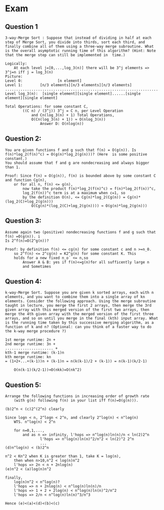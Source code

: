 # Exam
## Question 1
	3-way-Merge Sort : Suppose that instead of dividing in half at each step of Merge Sort, you divide into thirds, sort each third, and finally combine all of them using a three-way merge subroutine. What is the overall asymptotic running time of this algorithm? (Hint: Note that the merge step can still be implemented in  time.)
	
	Logically:
		At each level j=[0,...,log_3(n)] there will be 3^j elements => 3^j=n iff j = log_3(n)
	Picture:
	Level 0:				[n element]
	Level 1:		[n/3 elements][n/3 elements][n/3 elements]
	.............................................................................
	Level log_3(n):  [single element][single element]......[single element][single element]
	
	Total Operations: for some constant C, 
			((C n) / (3^j)) 3^j = C n, per Level Operation
				and Cn(log_3(n) + 1) Total Operations, 
				O(Cn(log_3(n) + 1)) ≈ O(nlog_3(n))
					Answer D: O(nlog(n))

## Question 2:
	You are given functions f and g such that f(n) = O(g(n)). Is 
	f(n)*log_2(f(n)^c) = O(g(n)*log_2(g(n)))? (Here  is some positive constant.) 
	You should assume that f and g are nondecreasing and always bigger than 1.

	Proof: Since f(n) = O(g(n)), f(n) is bounded above by some constant C and function Cg(n), 
		or for all n, f(n) <= g(n),
			now take the product f(n)*log_2(f(n)^c) = f(n)*log_2(f(n))^c,
			log_2(f(n))^c term is at a maximum when c=1, so
			by the definition O(n), <= Cg(n)*log_2(Cg(n)) = Cg(n)*(log_2(C)+log_2(g(n)))
				O(Cg(n)*(log_2(C)+log_2(g(n)))) ≈ O(g(n)*log_2(g(n)))


## Question 3:
	Assume again two (positive) nondecreasing functions f and g such that f(n) =O(g(n)). i
	Is 2^f(n)=O(2^g(n))?
	
	Proof: by definition f(n) <= cg(n) for some constant c and n >=n_0.
		so 2^f(n) <= 2^cg(n) = K2^g(n) for some constant K. This 
		holds for a new fixed n_o´ <= n,so
			Answer A & B: yes if f(n)<=g(n)for all sufficently large n
			and Sometimes
		
## Question 4:
	k-way-Merge Sort. Suppose you are given k sorted arrays, each with n elements, and you want to combine them into a single array of kn elements. Consider the following approach. Using the merge subroutine taught in lecture, you merge the first 2 arrays, then merge the 3rd given array with this merged version of the first two arrays, then merge the 4th given array with the merged version of the first three arrays, and so on until you merge in the final (kth) input array. What is the running time taken by this successive merging algorithm, as a function of k and n? (Optional: can you think of a faster way to do the k-way merge procedure ?)

	1st merge runtime: 2n +
	2nd merge runtime: 3n +
	...................... +
	kth-1 merge runtime: (k-1)n	
	kth merge runtime: kn
	= (1+2+...+(k-1))n + (k-1)n = n(k(k-1)/2 + (k-1)) = n(k-1)(k/2-1)

		O(n(k-1)(k/2-1))≈O(nkk)=O(nk^2)

## Question 5:
	Arrange the following functions in increasing order of growth rate 
		(with g(n) following f(n) in your list iff f(n)=O(g(n))).

	(b)2^n < (c)2^(2^n) clearly

	Since logn < n, 2^logn < 2^n, and clearly 2^log(n) < n^log(n)
		WTS. n^log(n) < 2^n

		for n=0,1,..., 
			and as n => infinity, l'hops => n^log(n)ln(n)/n < ln(2)2^n
					l'hops => n^log(n)ln(n)^2/n^2 < ln(2)^2 2^n
					...
	(d)n^log(n) < (b)2^n
		
	n^2 < Kn^2 when K is greater than 1, take K = log(n), 
		then when n>10,n^2 < log(n)n^2
		l'hops => 2n < n + 2nlog(n)
	(e)n^2 < (a)log(n)n^2

	finally, 
		log(n)n^2 < n^log(n)?
		l'hops => n + 2nlog(n) < n^log(n)ln(n)/n 
		l'hops => 1 + 2 + 2log(n) < n^log(n)ln(n)^2/n^2 
		l'hops => 2/n < n^log(n)ln(n)^3/n^3

	Hence (e)<(a)<(d)<(b)<(c) 
